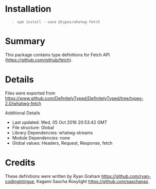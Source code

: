 # Installation
> `npm install --save @types/whatwg-fetch`

# Summary
This package contains type definitions for Fetch API (https://github.com/github/fetch).

# Details
Files were exported from https://www.github.com/DefinitelyTyped/DefinitelyTyped/tree/types-2.0/whatwg-fetch

Additional Details
 * Last updated: Wed, 05 Oct 2016 20:53:42 GMT
 * File structure: Global
 * Library Dependencies: whatwg-streams
 * Module Dependencies: none
 * Global values: Headers, Request, Response, fetch

# Credits
These definitions were written by Ryan Graham <https://github.com/ryan-codingintrigue>, Kagami Sascha Rosylight <https://github.com/saschanaz>.
